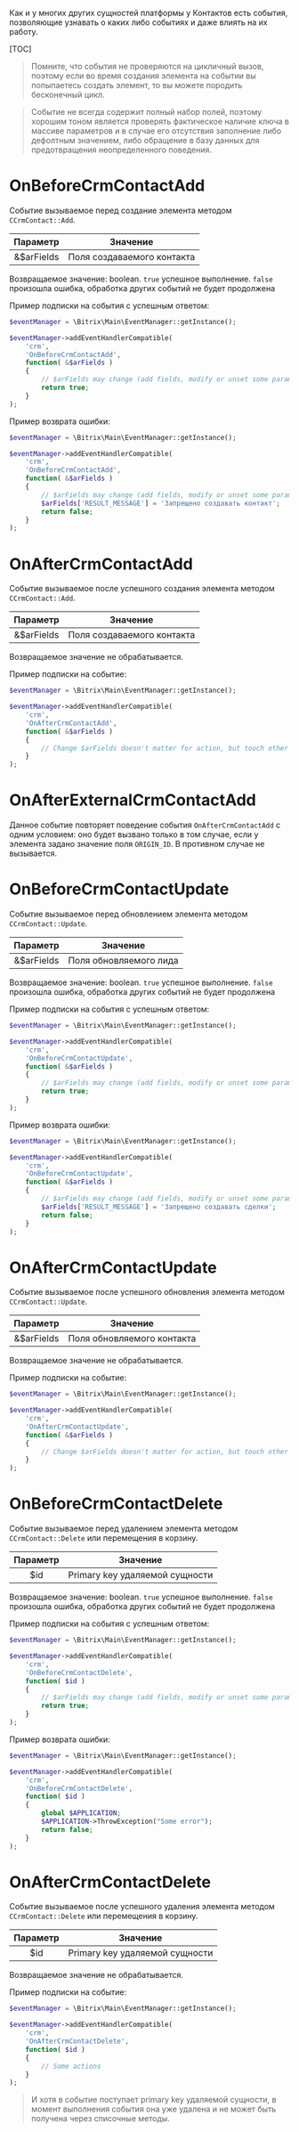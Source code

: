Как и у многих других сущностей платформы у Контактов есть события, позволяющие узнавать о каких либо событиях и даже влиять на их работу.

[TOC]

>Помните, что события не проверяются на цикличный вызов, поэтому если во время создания элемента на событии вы попыпаетесь создать элемент, то вы можете породить бесконечный цикл.

>Событие не всегда содержит полный набор полей, поэтому хорошим тоном является проверять фактическое наличие ключа в массиве параметров и в случае его отсутствия заполнение либо дефолтным значением, либо обращение в базу данных для предотвращения неопределенного поведения.

# OnBeforeCrmContactAdd

Событие вызываемое перед создание элемента методом `CCrmContact::Add`.
 
| Параметр     | Значение               |
| :----------: | ---------------------- |
| &$arFields   | Поля создаваемого контакта |

Возвращаемое значение: boolean.
`true` успешное выполнение.
`false` произошла ошибка, обработка других событий не будет продолжена

Пример подписки на события с успешным ответом:
```php
$eventManager = \Bitrix\Main\EventManager::getInstance();

$eventManager->addEventHandlerCompatible(
    'crm',
    'OnBeforeCrmContactAdd',
    function( &$arFields )
    {
        // $arFields may change (add fields, modify or unset some parameters)
        return true;
    }
);
```

Пример возврата ошибки:
```php
$eventManager = \Bitrix\Main\EventManager::getInstance();

$eventManager->addEventHandlerCompatible(
    'crm',
    'OnBeforeCrmContactAdd',
    function( &$arFields )
    {
        // $arFields may change (add fields, modify or unset some parameters)
        $arFields['RESULT_MESSAGE'] = 'Запрещено создавать контакт';
        return false;
    }
);
```

# OnAfterCrmContactAdd

Событие вызываемое после успешного создания элемента методом `CCrmContact::Add`.
 
| Параметр     | Значение               |
| :----------: | ---------------------- |
| &$arFields   | Поля создаваемого контакта |

Возвращаемое значение не обрабатывается.

Пример подписки на событие:
```php
$eventManager = \Bitrix\Main\EventManager::getInstance();

$eventManager->addEventHandlerCompatible(
    'crm',
    'OnAfterCrmContactAdd',
    function( &$arFields )
    {
        // Change $arFields doesn't matter for action, but touch other events
    }
);
```

# OnAfterExternalCrmContactAdd

Данное событие повторяет поведение события `OnAfterCrmContactAdd` с одним условием: оно будет вызвано только в том случае, если у элемента задано значение поля `ORIGIN_ID`. В противном случае не вызывается.

# OnBeforeCrmContactUpdate

Событие вызываемое перед обновлением элемента методом `CCrmContact::Update`.
 
| Параметр     | Значение               |
| :----------: | ---------------------- |
| &$arFields   | Поля обновляемого лида |

Возвращаемое значение: boolean.
`true` успешное выполнение.
`false` произошла ошибка, обработка других событий не будет продолжена

Пример подписки на события с успешным ответом:
```php
$eventManager = \Bitrix\Main\EventManager::getInstance();

$eventManager->addEventHandlerCompatible(
    'crm',
    'OnBeforeCrmContactUpdate',
    function( &$arFields )
    {
        // $arFields may change (add fields, modify or unset some parameters)
        return true;
    }
);
```

Пример возврата ошибки:
```php
$eventManager = \Bitrix\Main\EventManager::getInstance();

$eventManager->addEventHandlerCompatible(
    'crm',
    'OnBeforeCrmContactUpdate',
    function( &$arFields )
    {
        // $arFields may change (add fields, modify or unset some parameters)
        $arFields['RESULT_MESSAGE'] = 'Запрещено создавать сделки';
        return false;
    }
);
```

# OnAfterCrmContactUpdate

Событие вызываемое после успешного обновления элемента методом `CCrmContact::Update`.
 
| Параметр     | Значение               |
| :----------: | ---------------------- |
| &$arFields   | Поля обновляемого контакта |

Возвращаемое значение не обрабатывается.

Пример подписки на событие:
```php
$eventManager = \Bitrix\Main\EventManager::getInstance();

$eventManager->addEventHandlerCompatible(
    'crm',
    'OnAfterCrmContactUpdate',
    function( &$arFields )
    {
        // Change $arFields doesn't matter for action, but touch other events 
    }
);
```

# OnBeforeCrmContactDelete

Событие вызываемое перед удалением элемента методом `CCrmContact::Delete` или перемещения в корзину.
 
| Параметр     | Значение                       |
| :----------: | ------------------------------ |
| $id          | Primary key удаляемой сущности |

Возвращаемое значение: boolean.
`true` успешное выполнение.
`false` произошла ошибка, обработка других событий не будет продолжена

Пример подписки на события с успешным ответом:
```php
$eventManager = \Bitrix\Main\EventManager::getInstance();

$eventManager->addEventHandlerCompatible(
    'crm',
    'OnBeforeCrmContactDelete',
    function( $id )
    {
        // $arFields may change (add fields, modify or unset some parameters)
        return true;
    }
);
```

Пример возврата ошибки:
```php
$eventManager = \Bitrix\Main\EventManager::getInstance();

$eventManager->addEventHandlerCompatible(
    'crm',
    'OnBeforeCrmContactDelete',
    function( $id )
    {
        global $APPLICATION;
        $APPLICATION->ThrowException("Some error");
        return false;
    }
);
```

# OnAfterCrmContactDelete

Событие вызываемое после успешного удаления элемента методом `CCrmContact::Delete` или перемещения в корзину. 
 
| Параметр     | Значение                       |
| :----------: | ------------------------------ |
| $id          | Primary key удаляемой сущности |

Возвращаемое значение не обрабатывается.

Пример подписки на событие:
```php
$eventManager = \Bitrix\Main\EventManager::getInstance();

$eventManager->addEventHandlerCompatible(
    'crm',
    'OnAfterCrmContactDelete',
    function( $id )
    {
        // Some actions
    }
);
```

>И хотя в событие поступает primary key удаляемой сущности, в момент выполнения события она уже удалена и не может быть получена через списочные методы.